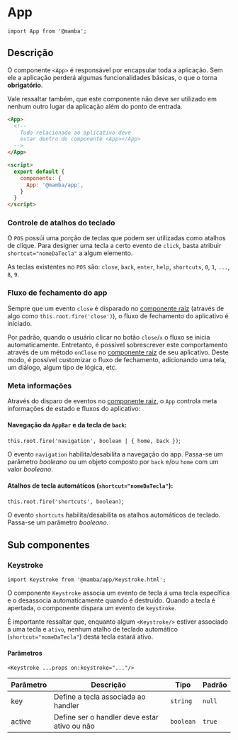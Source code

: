 # App

`import App from '@mamba';`

## Descrição

O componente `<App>` é responsável por encapsular toda a aplicação. Sem ele a aplicação perderá algumas funcionalidades básicas, o que o torna **obrigatório**.

Vale ressaltar também, que este componente não deve ser utilizado em nenhum outro lugar da aplicação além do ponto de entrada.

```html
<App>
  <!--
    Tudo relacionado ao aplicativo deve
    estar dentro do componente <App></App>
  -->
</App>

<script>
  export default {
    components: {
      App: '@mamba/app',
    }
  }
</script>
```

### Controle de atalhos do teclado

O `POS` possúi uma porção de teclas que podem ser utilizadas como atalhos de clique. Para designer uma tecla a certo evento de `click`, basta atribuir `shortcut="nomeDaTecla"` a algum elemento.

As teclas existentes no `POS` são: `close`, `back`, `enter`, `help`, `shortcuts`, `0`, `1`, `...`, `8`, `9`.

### Fluxo de fechamento do app

Sempre que um evento `close` é disparado no [componente raiz](https://svelte.technology/guide#component-root) (através de algo como `this.root.fire('close')`), o fluxo de fechamento do aplicativo é iniciado.

Por padrão, quando o usuário clicar no botão `close`/`x` o fluxo se inicia automaticamente. Entretanto, é possível sobrescrever este comportamento através de um método `onClose` no [componente raiz](https://svelte.technology/guide#component-root) de seu aplicativo. Deste modo, é possível customizar o fluxo de fechamento, adicionando uma tela, um diálogo, algum tipo de lógica, etc.

### Meta informações

Através do disparo de eventos no [componente raiz](https://svelte.technology/guide#component-root), o `App` controla meta informações de estado e fluxos do aplicativo:

#### Navegação da `AppBar` e da tecla de `back`:

`this.root.fire('navigation', boolean | { home, back })`;

O evento `navigation` habilita/desabilita a navegação do app. Passa-se um parâmetro *booleano* ou um objeto composto por `back` e/ou `home` com um valor *booleano*.

#### Atalhos de tecla automáticos (`shortcut="nomeDaTecla"`):

`this.root.fire('shortcuts', boolean)`;

O evento `shortcuts` habilita/desabilita os atalhos automáticos de teclado. Passa-se um parâmetro *booleano*.

## Sub componentes

### Keystroke

`import Keystroke from '@mamba/app/Keystroke.html';`

O componente `Keystroke` associa um evento de tecla á uma tecla específica e o desassocia automaticamente quando é destruído. Quando a tecla é apertada, o componente dispara um evento de `keystroke`.

É importante ressaltar que, enquanto algum `<Keystroke/>` estiver associado a uma tecla e `ativo`, nenhum atalho de teclado automático (`shortcut="nomeDaTecla"`) desta tecla estará ativo.

#### Parâmetros

`<Keystroke ...props on:keystroke="..."/>`

| Parâmetro   | Descrição                                              | Tipo            | Padrão     |
|-------------|--------------------------------------------------------|-----------------|------------|
| key          | Define a tecla associada ao handler                   | `string`        | `null`     |
| active       | Define ser o handler deve estar ativo ou não           | `boolean`      | `true`     |
